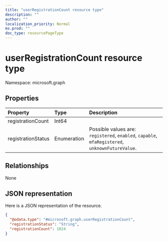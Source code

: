 ```yaml
---
title: "userRegistrationCount resource type"
description: ""
author: ""
localization_priority: Normal
ms.prod: ""
doc_type: resourcePageType
---
```


# userRegistrationCount resource type


Namespace: microsoft.graph



## Properties
|Property|Type|Description|
|:---|:---|:---|
|registrationCount|Int64||
|registrationStatus|Enumeration| Possible values are: `registered`, `enabled`, `capable`, `mfaRegistered`, `unknownFutureValue`.|

## Relationships
None

## JSON representation
Here is a JSON representation of the resource.
<!-- {
  "blockType": "resource",
  "@odata.type": "microsoft.graph.userRegistrationCount"
}
-->
``` json
{
  "@odata.type": "#microsoft.graph.userRegistrationCount",
  "registrationStatus": "String",
  "registrationCount": 1024
}
```

